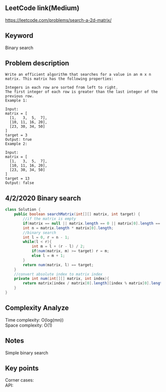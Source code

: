## LeetCode link(Medium)
https://leetcode.com/problems/search-a-2d-matrix/

## Keyword
Binary search

## Problem description
```
Write an efficient algorithm that searches for a value in an m x n matrix. This matrix has the following properties:

Integers in each row are sorted from left to right.
The first integer of each row is greater than the last integer of the previous row.
Example 1:

Input:
matrix = [
  [1,   3,  5,  7],
  [10, 11, 16, 20],
  [23, 30, 34, 50]
]
target = 3
Output: true
Example 2:

Input:
matrix = [
  [1,   3,  5,  7],
  [10, 11, 16, 20],
  [23, 30, 34, 50]
]
target = 13
Output: false
```
## 4/2/2020 Binary search

```java
class Solution {
    public boolean searchMatrix(int[][] matrix, int target) {
        //if the matrix is empty
        if(matrix == null || matrix.length == 0 || matrix[0].length == 0) return false;
        int n = matrix.length * matrix[0].length;
        //binary search
        int l = 0, r = n - 1;
        while(l < r){
            int m = l + (r - l) / 2;
            if(num(matrix, m) >= target) r = m;
            else l = m + 1;
        }
        return num(matrix, l) == target;
    }
    //convert absolute index to matrix index
    private int num(int[][] matrix, int index){
        return matrix[index / matrix[0].length][index % matrix[0].length];
    }
}
```

## Complexity Analyze
Time complexity: O(log(mn))\
Space complexity: O(1)

## Notes
Simple binary search

## Key points
Corner cases:\
API:
